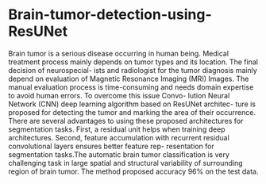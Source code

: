 # Brain-tumor-detection-using-ResUNet

Brain tumor is a serious disease occurring in human being. Medical treatment process
mainly depends on tumor types and its location. The final decision of neurospecial-
ists and radiologist for the tumor diagnosis mainly depend on evaluation of Magnetic
Resonance Imaging (MRI) Images. The manual evaluation process is time-consuming
and needs domain expertise to avoid human errors. To overcome this issue Convo-
lution Neural Network (CNN) deep learning algorithm based on ResUNet architec-
ture is proposed for detecting the tumor and marking the area of their occurrence.
There are several advantages to using these proposed architectures for segmentation
tasks. First, a residual unit helps when training deep architectures. Second, feature
accumulation with recurrent residual convolutional layers ensures better feature rep-
resentation for segmentation tasks.The automatic brain tumor classification is very
challenging task in large spatial and structural variability of surrounding region of
brain tumor. The method proposed accuracy 96% on the test data.



